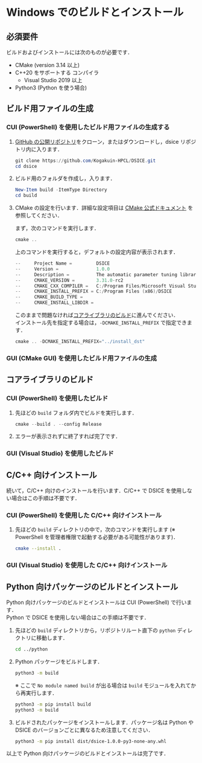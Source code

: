 # Windows でのビルドとインストール

## 必須要件

ビルドおよびインストールには次のものが必要です．

- CMake (version 3.14 以上)
- C++20 をサポートする コンパイラ
  - Visual Studio 2019 以上
- Python3 (Python を使う場合)

## ビルド用ファイルの生成

### CUI (PowerShell) を使用したビルド用ファイルの生成する

1. [GitHub の公開リポジトリ](https://github.com/Kogakuin-HPCL/DSICE)をクローン，またはダウンロードし，dsice リポジトリ内に入ります．

    ``` powershell
    git clone https://github.com/Kogakuin-HPCL/DSICE.git
    cd dsice
    ```

2. ビルド用のフォルダを作成し，入ります．

    ``` powershell
    New-Item build -ItemType Directory
    cd build
    ```

3. CMake の設定を行います．詳細な設定項目は [CMake 公式ドキュメント](https://cmake.org/cmake/help/latest/index.html) を参照してください．

    まず，次のコマンドを実行します．

    ``` powershell
    cmake ..
    ```

    上のコマンドを実行すると，デフォルトの設定内容が表示されます．

    ``` powershell
    --     Project Name =         DSICE
    --     Version =              1.0.0
    --     Description =          The automatic parameter tuning library.
    --     CMAKE_VERSION =        3.31.0-rc2
    --     CMAKE_CXX_COMPILER =   C:/Program Files/Microsoft Visual Studio/2022/Community/VC/Tools/MSVC/14.42.34433/bin/Hostx64/x64/cl.exe
    --     CMAKE_INSTALL_PREFIX = C:/Program Files (x86)/DSICE
    --     CMAKE_BUILD_TYPE =
    --     CMAKE_INSTALL_LIBDIR =
    ```

    このままで問題なければ[コアライブラリのビルド](#コアライブラリのビルド)に進んでください．  
    インストール先を指定する場合は，`-DCMAKE_INSTALL_PREFIX` で指定できます．

    ``` powershell
    cmake .. -DCMAKE_INSTALL_PREFIX="../install_dst"
    ```

### GUI (CMake GUI) を使用したビルド用ファイルの生成

## コアライブラリのビルド

### CUI (PowerShell) を使用したビルド

1. 先ほどの `build` フォルダ内でビルドを実行します．

    ``` powershell
    cmake --build . --config Release
    ```

2. エラーが表示されずに終了すれば完了です．

### GUI (Visual Studio) を使用したビルド

## C/C++ 向けインストール

続いて，C/C++ 向けのインストールを行います．C/C++ で DSICE を使用しない場合はこの手順は不要です．

### CUI (PowerShell) を使用した C/C++ 向けインストール

1. 先ほどの `build` ディレクトリの中で，次のコマンドを実行します (※ PowerShell を管理者権限で起動する必要がある可能性があります)．

    ``` bash
    cmake --install .
    ```

### GUI (Visual Studio) を使用した C/C++ 向けインストール

## Python 向けパッケージのビルドとインストール

Python 向けパッケージのビルドとインストールは CUI (PowerShell) で行います．  
Python で DSICE を使用しない場合はこの手順は不要です．

1. 先ほどの `build` ディレクトリから，リポジトリルート直下の `python` ディレクトリに移動します．

    ``` bash
    cd ../python
    ```

2. Python パッケージをビルドします．

    ``` bash
    python3 -m build
    ```

    ※ ここで `No module named build` が出る場合は `build` モジュールを入れてから再実行します．

    ``` bash
    python3 -m pip install build
    python3 -m build
    ```

3. ビルドされたパッケージをインストールします．パッケージ名は Python や DSICE のバージョンごとに異なるため注意してください．

    ``` bash
    python3 -m pip install dist/dsice-1.0.0-py3-none-any.whl
    ```

以上で Python 向けパッケージのビルドとインストールは完了です．
